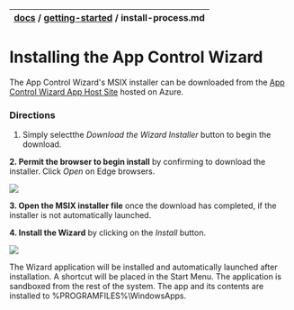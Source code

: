 | [docs](..)  / [getting-started](.) / install-process.md
|:---|

# Installing the App Control Wizard

The App Control Wizard's MSIX installer can be downloaded from the [App Control Wizard App Host Site](https://webapp-wdac-wizard.azurewebsites.net/) hosted on Azure. 

### Directions

  1. Simply selectthe  _Download the Wizard Installer_ button to begin the download. 

**2. Permit the browser to begin install** by confirming to download the installer. Click _Open_ on Edge browsers. 

![](../imgs/download-instructions-1.png)

**3. Open the MSIX installer file** once the download has completed, if the installer is not automatically launched. 

**4. Install the Wizard** by clicking on the _Install_ button. 

![](../imgs/download-instructions-2.png)


The Wizard application will be installed and automatically launched after installation. A shortcut will be placed in the Start Menu. The application is sandboxed from the rest of the system. The app and its contents are installed to %PROGRAMFILES%\WindowsApps\.
